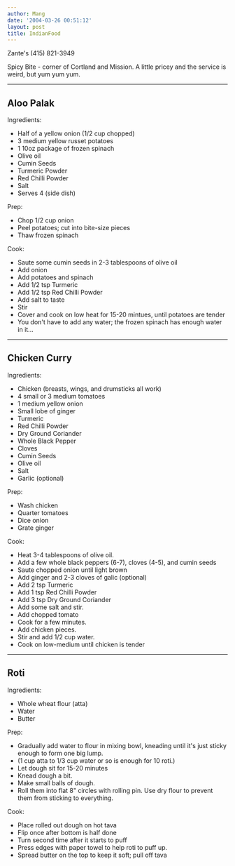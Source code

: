 ```yaml
---
author: Mang
date: '2004-03-26 00:51:12'
layout: post
title: IndianFood
---
```


Zante's (415) 821-3949

Spicy Bite - corner of Cortland and Mission.  A little pricey and the service is weird, but yum yum yum.

----

## Aloo Palak

Ingredients:

* Half of a yellow onion (1/2 cup chopped)
* 3 medium yellow russet potatoes
* 1 10oz package of frozen spinach
* Olive oil
* Cumin Seeds
* Turmeric Powder
* Red Chilli Powder
* Salt
* Serves 4 (side dish)

Prep:

* Chop 1/2 cup onion
* Peel potatoes; cut into bite-size pieces
* Thaw frozen spinach

Cook:

* Saute some cumin seeds in 2-3 tablespoons of olive oil
* Add onion
* Add potatoes and spinach
* Add 1/2 tsp Turmeric
* Add 1/2 tsp Red Chilli Powder
* Add salt to taste
* Stir
* Cover and cook on low heat for 15-20 mintues, until potatoes are tender
* You don't have to add any water; the frozen spinach has enough water in it...

----

## Chicken Curry

Ingredients:

* Chicken (breasts, wings, and drumsticks all work)
* 4 small or 3 medium tomatoes
* 1 medium yellow onion
* Small lobe of ginger
* Turmeric
* Red Chilli Powder
* Dry Ground Coriander
* Whole Black Pepper
* Cloves
* Cumin Seeds
* OIive oil
* Salt
* Garlic (optional)

Prep:

* Wash chicken
* Quarter tomatoes
* Dice onion
* Grate ginger

Cook:

* Heat 3-4 tablespoons of olive oil.
* Add a few whole black peppers (6-7), cloves (4-5), and cumin seeds
* Saute chopped onion until light brown
* Add ginger and 2-3 cloves of galic (optional)
* Add 2 tsp Turmeric
* Add 1 tsp Red Chilli Powder
* Add 3 tsp Dry Ground Coriander
* Add some salt and stir.
* Add chopped tomato
* Cook for a few minutes.
* Add chicken pieces.
* Stir and add 1/2 cup water.
* Cook on low-medium until chicken is tender

----

## Roti

Ingredients:

* Whole wheat flour (atta)
* Water
* Butter

Prep:

* Gradually add water to flour in mixing bowl, kneading until it's just sticky enough to form one big lump.
* (1 cup atta to 1/3 cup water or so is enough for 10 roti.)
* Let dough sit for 15-20 minutes
* Knead dough a bit.
* Make small balls of dough.
* Roll them into flat 8" circles with rolling pin. Use dry flour to prevent them from sticking to everything.

Cook:

* Place rolled out dough on hot tava
* Flip once after bottom is half done
* Turn second time after it starts to puff
* Press edges with paper towel to help roti to puff up.
* Spread butter on the top to keep it soft; pull off tava
